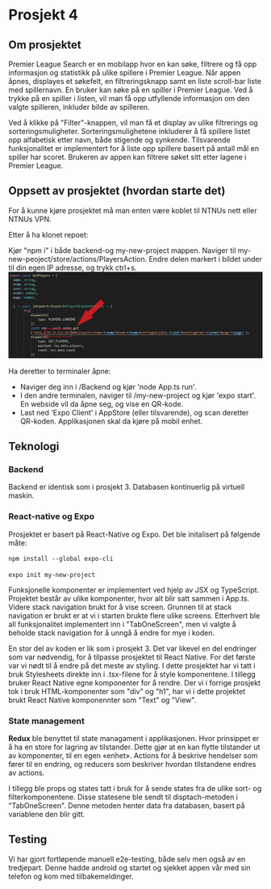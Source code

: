 # Prosjekt  4

## Om prosjektet

Premier League Search er en mobilapp hvor en kan søke, filtrere og få opp informasjon og statistikk på ulike spillere
i Premier League. Når appen åpnes, displayes et søkefelt, en filtreringsknapp samt en liste scroll-bar liste med spillernavn. En bruker kan søke på en spiller i Premier League. Ved å trykke på en spiller i listen, vil man få opp utfyllende informasjon om den valgte spilleren, inkluder bilde av spilleren.

Ved å klikke på "Filter"-knappen, vil man få et display av ulike filtrerings og sorteringsmuligheter. Sorteringsmulighetene inkluderer å få spillere listet opp alfabetisk etter navn, både stigende og synkende. Tilsvarende funksjonalitet er implementert for å liste opp spillere basert på antall mål en spiller har scoret. Brukeren av appen kan filtrere søket sitt etter lagene i Premier
League. 

## Oppsett av prosjektet (hvordan starte det)

For å kunne kjøre prosjektet må man enten være koblet til NTNUs nett eller NTNUs VPN.

Etter å ha klonet repoet:

Kjør "npm i" i både backend-og my-new-project mappen.
Naviger til my-new-peoject/store/actions/PlayersAction. Endre delen markert i bildet under til din egen IP adresse, og trykk ctrl+s.
![IP picture](my-new-project/assets/images/IP_picture.png)
 
Ha deretter to terminaler åpne:

- Naviger deg inn i /Backend og kjør 'node App.ts run'.
- I den andre terminalen, naviger til /my-new-project og kjør 'expo start'. En webside vil da åpne seg, og vise en QR-kode.
- Last ned 'Expo Client' i AppStore (eller tilsvarende), og scan deretter QR-koden. Applikasjonen skal da kjøre på mobil enhet.  

## Teknologi

### Backend 

Backend er identisk som i prosjekt 3. Databasen kontinuerlig på virtuell maskin. 

### React-native og Expo 

Prosjektet er basert på React-Native og Expo. Det ble initalisert på følgende måte:

````
npm install --global expo-cli

expo init my-new-project
````

Funksjonelle komponenter er implementert ved hjelp av JSX og TypeScript. Projektet består av ulike komponenter, hvor alt blir satt sammen i App.ts. Videre stack navigation brukt for å vise screen. Grunnen til at stack navigation er brukt er at vi i starten brukte flere ulike screens. Etterhvert ble all funksjonalitet implementert inn i "TabOneScreen", men vi valgte å beholde stack navigation for å unngå å endre for mye i koden.  

En stor del av koden er lik som i prosjekt 3. Det var likevel en del endringer som var nødvendig, for å tilpasse prosjektet til React Native. For det første var vi nødt til å endre på det meste av styling. I dette prosjektet har vi tatt i bruk Stylesheets direkte inn i .tsx-filene for å style komponentene. I tillegg bruker React Native egne komponenter for å rendre. Der vi i forrige prosjekt tok i bruk HTML-komponenter som "div" og "h1", har vi i dette projektet brukt React Native komponennter som "Text" og "View".  

### State management

**Redux** ble benyttet til state managament i applikasjonen. Hvor prinsippet er å ha en store for lagring av tilstander.
Dette gjør at en kan flytte tilstander ut av komponenter, til en egen «enhet».
Actions for å beskrive hendelser som fører til en endring, og reducers som beskriver hvordan tilstandene endres av actions.

I tillegg ble props og states tatt i bruk for å sende states fra de ulike sort- og filterkomponentene. Disse statesene ble sendt til disptach-metoden i "TabOneScreen". Denne metoden henter data fra databasen, basert på variablene den blir gitt. 

## Testing

Vi har gjort fortløpende manuell e2e-testing, både selv men også av en tredjepart. Denne hadde android og startet og sjekket appen vår med sin telefon og kom med tilbakemeldinger.
